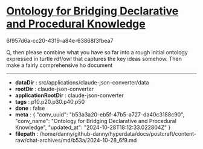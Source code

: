 # [Ontology for Bridging Declarative and Procedural Knowledge](https://claude.ai/chat/b53a3a20-eb5f-47b5-a727-da40c3188c90)

6f957d6a-cc20-4319-a84e-63868f3fbea7

Q, then please combine what you have so far into a rough initial ontology expressed in turtle rdf/owl that captures the key ideas somehow. Then make a fairly comprehensive ho document

---

* **dataDir** : src/applications/claude-json-converter/data
* **rootDir** : claude-json-converter
* **applicationRootDir** : claude-json-converter
* **tags** : p10.p20.p30.p40.p50
* **done** : false
* **meta** : {
  "conv_uuid": "b53a3a20-eb5f-47b5-a727-da40c3188c90",
  "conv_name": "Ontology for Bridging Declarative and Procedural Knowledge",
  "updated_at": "2024-10-28T18:12:33.022804Z"
}
* **filepath** : /home/danny/github-danny/hyperdata/docs/postcraft/content-raw/chat-archives/md/b53a/2024-10-28_6f9.md
